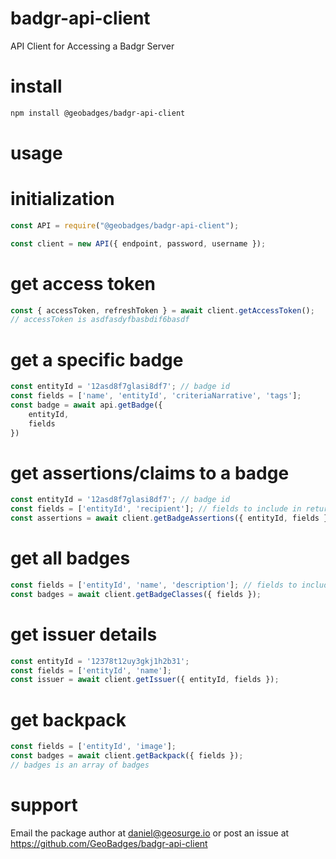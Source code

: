 # badgr-api-client
API Client for Accessing a Badgr Server

# install
```bash
npm install @geobadges/badgr-api-client
```

# usage
# initialization
```javascript
const API = require("@geobadges/badgr-api-client");

const client = new API({ endpoint, password, username });
```

# get access token
```javascript
const { accessToken, refreshToken } = await client.getAccessToken();
// accessToken is asdfasdyfbasbdif6basdf
```

# get a specific badge
```javascript
const entityId = '12asd8f7glasi8df7'; // badge id
const fields = ['name', 'entityId', 'criteriaNarrative', 'tags'];
const badge = await api.getBadge({
    entityId,
    fields
})
```

# get assertions/claims to a badge 
```javascript
const entityId = '12asd8f7glasi8df7'; // badge id
const fields = ['entityId', 'recipient']; // fields to include in return
const assertions = await client.getBadgeAssertions({ entityId, fields });
```

# get all badges
```javascript
const fields = ['entityId', 'name', 'description']; // fields to include in return
const badges = await client.getBadgeClasses({ fields });
```

# get issuer details
```javascript
const entityId = '12378t12uy3gkj1h2b31';
const fields = ['entityId', 'name'];
const issuer = await client.getIssuer({ entityId, fields });
```

# get backpack
```javascript
const fields = ['entityId', 'image'];
const badges = await client.getBackpack({ fields });
// badges is an array of badges
```

# support
Email the package author at daniel@geosurge.io or post an issue at https://github.com/GeoBadges/badgr-api-client
